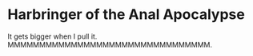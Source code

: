 Harbringer of the Anal Apocalypse
=================================

It gets bigger when I pull it.
MMMMMMMMMMMMMMMMMMMMMMMMMMMMMMMM.
